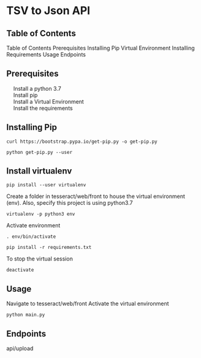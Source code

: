# TSV to Json API

<div id='toc'>

## Table of Contents
  [Table of Contents](#toc)
  [Prerequisites](#pre)
  [Installing Pip](#pip)
  [Virtual Environment](#venv)
  [Installing Requirements](#req)
  [Usage](#use)
  [Endpoints](#end)

<div id='pre'>

## Prerequisites

- Install a [python 3.7](https://www.python.org/downloads/)
- Install [pip](#pip)
- Install a [Virtual Environment](#venv)
- Install the [requirements](#req)

<div id='pip'>

## Installing Pip

`curl https://bootstrap.pypa.io/get-pip.py -o get-pip.py`

`python get-pip.py --user`

<div id='venv'>

## Install virtualenv  

`pip install --user virtualenv`

Create a folder in tesseract/web/front to house the virtual environment (env). Also, specify this project is using python3.7

`virtualenv -p python3 env`

Activate environment  

`. env/bin/activate`

<div id='req'>

`pip install -r requirements.txt`

To stop the virtual session  

`deactivate`

<div id='use'>

## Usage

Navigate to tesseract/web/front
Activate the [virtual environment](#venv)
```console
python main.py
```

<div id='end'>

## Endpoints

api/upload